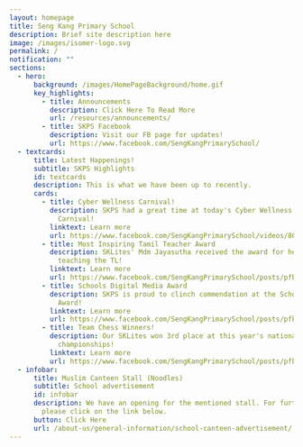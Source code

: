 ```yaml
---
layout: homepage
title: Seng Kang Primary School
description: Brief site description here
image: /images/isomer-logo.svg
permalink: /
notification: ""
sections:
  - hero:
      background: /images/HomePageBackground/home.gif
      key_highlights:
        - title: Announcements
          description: Click Here To Read More
          url: /resources/announcements/
        - title: SKPS Facebook
          description: Visit our FB page for updates!
          url: https://www.facebook.com/SengKangPrimarySchool/
  - textcards:
      title: Latest Happenings!
      subtitle: SKPS Highlights
      id: textcards
      description: This is what we have been up to recently.
      cards:
        - title: Cyber Wellness Carnival!
          description: SKPS had a great time at today's Cyber Wellness & Media Literacy
            Carnival!
          linktext: Learn more
          url: https://www.facebook.com/SengKangPrimarySchool/videos/808202718194491
        - title: Most Inspiring Tamil Teacher Award
          description: SKLites' Mdm Jayasutha received the award for her passion in
            teaching the TL!
          linktext: Learn more
          url: https://www.facebook.com/SengKangPrimarySchool/posts/pfbid0LWr9S64keSWuSGt2KQQpSJ8YSPdED9BJ1sh7p6PaQTooCiT8F33ozAGXHUqN316cl
        - title: Schools Digital Media Award
          description: SKPS is proud to clinch commendation at the Schools Digital Media
            Award!
          linktext: Learn more
          url: https://www.facebook.com/SengKangPrimarySchool/posts/pfbid027Z3Yjha4KMGUfwCTHrr6JoehxmJnqx44zdJqvjC8kH2Dr8jSUTmFGhz8KgzQXfs6l
        - title: Team Chess Winners!
          description: Our SKLites won 3rd place at this year's national chess
            championships!
          linktext: Learn more
          url: https://www.facebook.com/SengKangPrimarySchool/posts/pfbid028bSMRmwRhreDE2e7SRBkvtsSMBRDhqU8jQ47KC2iTM2mZeh6Ac5331nUpA8fTdbql
  - infobar:
      title: Muslim Canteen Stall (Noodles)
      subtitle: School advertisement
      id: infobar
      description: We have an opening for the mentioned stall. For further details,
        please click on the link below.
      button: Click Here
      url: /about-us/general-information/school-canteen-advertisement/
---
```

